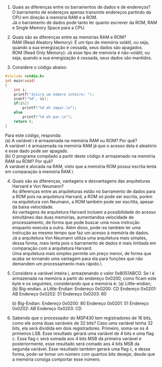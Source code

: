 1.	Quais as diferenças entre os barramentos de dados e de endereços?\
	O barramento de endereços apenas transmite endereços partindo da CPU em direção à memória RAM e a ROM.\
	Já o barramento de dados pode tanto ler quanto escrever da ROM, RAM e Single Memory Space para a CPU.

2.	Quais são as diferenças entre as memórias RAM e ROM?\
	RAM (Read Aleatory Memory): É um tipo de memória volátil, ou seja, quando a sua energização é cessada, seus dados são apagados.\
	ROM (Read Only Memory): Já esse tipo de memória é não-volátil, ou seja, quando a sua energização é cessada, seus dados são mantidos.

3.	Considere o código abaixo:

```C
#include <stdio.h>
int main(void)
{
	int i;
	printf("Insira um número inteiro: ");
	scanf("%d", &i);
	if(i%2)
		printf("%d eh impar.\n");
	else
		printf("%d eh par.\n");
	return 0;
}
```

Para este código, responda:\
	(a) A variável i é armazenada na memória RAM ou ROM? Por quê?\
		A variável i é armazenada na memória RAM já que o acesso dela é aleatório e esse dado pode ser apagado.\
	(b) O programa compilado a partir deste código é armazenado na memória RAM ou ROM? Por quê?\
		A variável é alocada na RAM, visto que a memória ROM possui escrita lenta em comparação à memória RAM.\
		
4.	Quais são as diferenças, vantagens e desvantagens das arquiteturas Harvard e Von Neumann?\
		As diferenças entre as arquiteturas estão no barramento de dados para a ROM pois na arquitetura Harvard, a ROM só pode ser escrita, porém na arquitetura von Neumann, a ROM também pode ser escrtita, apesar da baixa velocidade.\
		As vantagens da arquitetura Harvard incluem a possibilidade do acesso simultâneo das duas memórias, aumentandoa velocidade de processamento, de forma que pode buscar uma nova instrução enquanto executa a outra. Além disso, pode-se também ler uma instrução ao mesmo tempo que faz um acesso à memória de dados.\
		Já a arquitetura Von Neumann utiliza uma arquitetura mais simples, dessa forma, mais lenta pois o barramento de dados é mais limitada em comparação com a arquitetura Harvard.\
		Uma arquitetura mais simples permite um preço menor, de forma que acaba se tornando uma vantagem para ela para funções que não demandem um processamento mais rápido.\
		
5.	Considere a variável inteira i, armazenando o valor 0x8051ABCD. Se i é armazenada na memória a partir do endereço 0x0200, como ficam este byte e os seguintes, considerando que a memória é: (a) Little-endian; (b) Big-endian.
	a Little-Endian:
	Endereço 0x0200: CD 
	Endereço 0x0201: AB
	Endereço 0x0202: 51
	Endereço 0x0203: 80
	
	b) Big-Endian:
	Endereço 0x0200: 80 
	Endereço 0x0201: 51
	Endereço 0x0202: AB
	Endereço 0x0203: CD
	
6.	Sabendo que o processador do MSP430 tem registradores de 16 bits, como ele soma duas variáveis de 32 bits?
	Caso uma variável tenha 32 bits, ela será dividida em dois registradores. Primeiro, soma-se os 4 primeiros LSB. Esse resultado gerará uma variável de 4 bits e uma flag c. Essa flag c será somada aos 4 bits MSB da primeira variável e posteriormente, esse resultado será comado aos 4 bits MSB da segunda variável. Esse resultado também gerará uma flag c, e dessa forma, pode-se tomar um número com quantos bits desejar, desde que a memória consiga comportar esse número.
